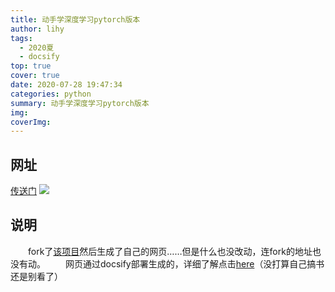 ```yaml
---
title: 动手学深度学习pytorch版本
author: lihy
tags:
  - 2020夏
  - docsify
top: true
cover: true
date: 2020-07-28 19:47:34
categories: python
summary: 动手学深度学习pytorch版本
img:
coverImg:
---
```

## 网址

[传送门](https://focused-lamarr-a27b84.netlify.app/#/)
<img src="https://github.com/njulhy/Dive-into-DL-PyTorch/raw/master/docs/img/cover.png">

## 说明

&emsp;&emsp;fork了[该项目](https://github.com/ShusenTang/Dive-into-DL-PyTorch)然后生成了自己的网页……但是什么也没改动，连fork的地址也没有动。
&emsp;&emsp;网页通过docsify部署生成的，详细了解点击[here](https://docsify.js.org/#/zh-cn/deploy)（没打算自己搞书还是别看了）
